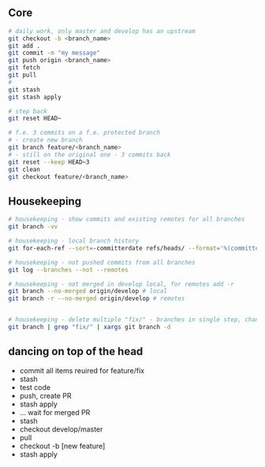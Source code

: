 ## Core

```bash
# daily work, only master and develop has an upstream
git checkout -b <branch_name>
git add .
git commit -m "my message"
git push origin <branch_name>
git fetch
git pull
#
git stash
git stash apply

# step back
git reset HEAD~

# f.e. 3 commits on a f.e. protected branch
# - create new branch
git branch feature/<branch_name>
# - still on the original one - 3 commits back
git reset --keep HEAD~3
git clean
git checkout feature/<branch_name>
```

## Housekeeping

```bash
# housekeeping - show commits and existing remotes for all branches
git branch -vv

# housekeeping - local branch history
git for-each-ref --sort=-committerdate refs/heads/ --format='%(committerdate:short) %(authorname) (%(color:green)%(committerdate:relative)%(color:reset)) %(refname)'

# housekeeping - not pushed commits from all branches
git log --branches --not --remotes

# housekeeping - not merged in develop local, for remotes add -r
git branch --no-merged origin/develop # local
git branch -r --no-merged origin/develop # remotes


# housekeeping - delete multiple "fix/" - branches in single step, change -d to -D if you are shure
git branch | grep "fix/" | xargs git branch -d
```

## dancing on top of the head

- commit all items reuired for feature/fix
- stash
- test code
- push, create PR
- stash apply
- ... wait for merged PR
- stash
- checkout develop/master
- pull
- checkout -b [new feature]
- stash apply
